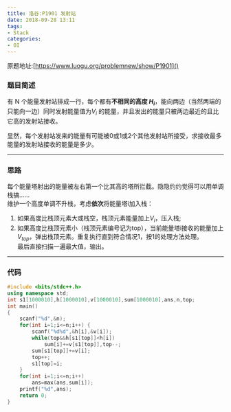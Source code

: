 ```yaml
---
title: 洛谷:P1901 发射站
date: 2018-09-28 13:11
tags:
- Stack
categories: 
- OI
---
```

原题地址:[https://www.luogu.org/problemnew/show/P1901]()  
### 题目简述  
有 N 个能量发射站排成一行，每个都有**不相同的高度 $H_i$**，能向两边（当然两端的只能向一边）同时发射能量值为$V_i$ 的能量，并且发出的能量只被两边最近的且比它高的发射站接收。

显然，每个发射站发来的能量有可能被0或1或2个其他发射站所接受，求接收最多能量的发射站接收的能量是多少。

---

### 思路  
每个能量塔射出的能量被左右第一个比其高的塔所拦截。隐隐约约觉得可以用单调栈搞……  
维护一个高度单调不升栈，考虑**依次**将能量塔i加入栈：  
1. 如果高度比栈顶元素大或栈空，栈顶元素能量加上$V_i$，压入栈;  
2. 如果高度比栈顶元素小（栈顶元素编号记为top），当前能量塔i接收的能量加上$V_{top}$，弹出栈顶元素。重复执行直到符合情况1，按1的处理方法处理。  
最后直接扫描一遍最大值，输出。  


     

---

### 代码  
```cpp
#include <bits/stdc++.h>
using namespace std;
int s1[1000010],h[1000010],v[1000010],sum[1000010],ans,n,top;
int main()
{
    scanf("%d",&n);
    for(int i=1;i<=n;i++) {
        scanf("%d%d",&h[i],&v[i]);
        while(top&&h[s1[top]]<h[i])
            sum[i]+=v[s1[top]],top--;
        sum[s1[top]]+=v[i];
        top++;
        s1[top]=i;
    }
    for(int i=1;i<=n;i++)
        ans=max(ans,sum[i]);
    printf("%d",ans);
    return 0;
}
```